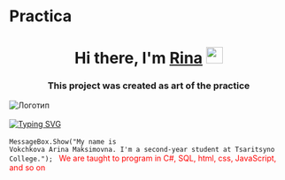 # Practica
<h1 align="center">Hi there, I'm <a href="https://habr.com/ru/articles/649363/" target="_blank">Rina</a> 
<img src="https://i0.wp.com/kikimoraki.ru/wp-content/uploads/2022/05/1635984253_4-papik-pro-p-vektornii-risunok-solnishko-4.png?fit=1280%2C1028&ssl=1" height="30"/></h1>
<h3 align="center">This project was created as art of the practice</h3>

<!---Для подробной версии, статистика по использованию языков-->
![Логотип](https://octodex.github.com/images/orderedlistocat.png "Логотип GitHub")<br></br>
[![Typing SVG](https://readme-typing-svg.herokuapp.com?color=%2336BCF7&lines=I'm+Computer+science+student)](https://git.io/typing-svg)<br></br>
<code>MessageBox.Show("My name is Vokchkova Arina Maksimovna. I'm a second-year student at Tsaritsyno College.");
</code>
<text style="color:red;">We are taught to program in C#, SQL, html, css, JavaScript, and so on</text> 



<!--https://www.transparentpng.com/thumb/sun/hello-again-sun-png-8.png-->


